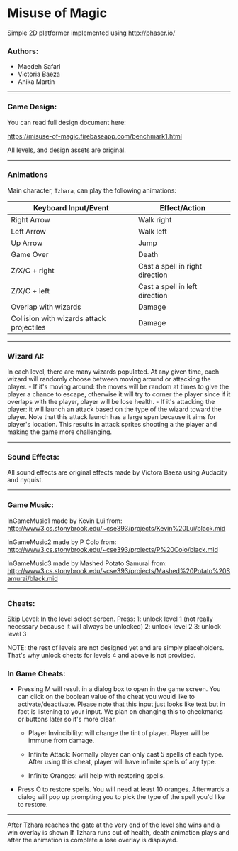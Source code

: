 # Misuse of Magic

Simple 2D platformer implemented using http://phaser.io/


### Authors:
- Maedeh Safari
- Victoria Baeza
- Anika Martin

------------------------------------------------------------
### Game Design:
You can read full design document here:

https://misuse-of-magic.firebaseapp.com/benchmark1.html
<p>
  All levels, and design assets are original.
</p>

------------------------------------------------------------

### Animations
Main character, `Tzhara`, can play the following animations:

 | Keyboard Input/Event | Effect/Action |
 | -------------- | ------------- |
 | Right Arrow | Walk right |
 | Left Arrow | Walk left |
 | Up Arrow | Jump |
 | Game Over | Death |
 | Z/X/C + right | Cast a spell in right direction |
 | Z/X/C + left | Cast a spell in left direction |
 | Overlap with wizards | Damage |
 | Collision with wizards attack projectiles | Damage |


------------------------------------------------------------

### Wizard AI:
  In each level, there are many wizards populated. At any given time, each wizard will randomly choose between moving around or attacking the player.
    - If it's moving around: the moves will be random at times to give the player a chance to
      escape, otherwise it will try to corner the player since if it overlaps with the player, player will be lose health.
    - If it's attacking the player: it will launch an attack based on the type of the wizard
      toward the player. Note that this attack launch has a large span because it aims for player's location. This results in attack sprites shooting a the player and making the game more challenging.

------------------------------------------------------------

### Sound Effects:
  All sound effects are original effects made by Victora Baeza using Audacity and nyquist.

------------------------------------------------------------

### Game Music:
  InGameMusic1 made by Kevin Lui from:
  http://www3.cs.stonybrook.edu/~cse393/projects/Kevin%20Lui/black.mid

  InGameMusic2 made by P Colo from:
  http://www3.cs.stonybrook.edu/~cse393/projects/P%20Colo/black.mid

  InGameMusic3 made by Mashed Potato Samurai from:
  http://www3.cs.stonybrook.edu/~cse393/projects/Mashed%20Potato%20Samurai/black.mid

------------------------------------------------------------

### Cheats:

Skip Level:
  In the level select screen. Press:
  1: unlock level 1 (not really necessary because it will always be unlocked)
  2: unlock level 2
  3: unlock level 3


  NOTE: the rest of levels are not designed yet and are simply placeholders. That's why unlock cheats for levels 4 and above is not provided.


### In Game Cheats:

  - Pressing M will result in a dialog box to open in the game screen. You can click on the
    boolean value of the cheat you would like to activate/deactivate. Please note that this input just looks like text but in fact is listening to your input. We plan on changing this to checkmarks or buttons later so it's more clear.

    -  Player Invincibility: will change the tint of player. Player will be immune from damage.

    - Infinite Attack: Normally player can only cast 5 spells of each type. After using this
    cheat, player will have infinite spells of any type.

    - Infinite Oranges: will help with restoring spells.

  - Press O to restore spells. You will need at least 10 oranges.
    Afterwards a dialog will pop up prompting you to pick the type of the spell you'd like to restore.
------------------------------------------------------------


After Tzhara reaches the gate at the very end of the level she wins and a win overlay is shown
If Tzhara runs out of health, death animation plays and after the animation is complete a lose overlay is displayed.
